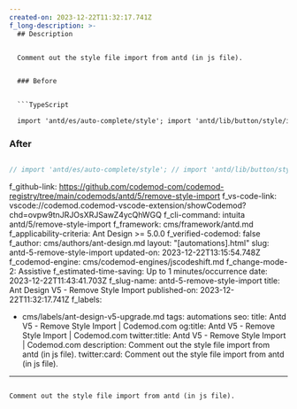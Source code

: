 ```yaml
---
created-on: 2023-12-22T11:32:17.741Z
f_long-description: >-
  ## Description


  Comment out the style file import from antd (in js file).


  ### Before


  ```TypeScript

  import 'antd/es/auto-complete/style'; import 'antd/lib/button/style/index.less'; import 'antd/dist/antd.compact.min.css';

  ```


  ### After


  ```TypeScript

  // import 'antd/es/auto-complete/style'; // import 'antd/lib/button/style/index.less'; // import 'antd/dist/antd.compact.min.css';

  ```
f_github-link: https://github.com/codemod-com/codemod-registry/tree/main/codemods/antd/5/remove-style-import
f_vs-code-link: vscode://codemod.codemod-vscode-extension/showCodemod?chd=ovpw9tnJRJOsXRJSawZ4ycQhWGQ
f_cli-command: intuita antd/5/remove-style-import
f_framework: cms/framework/antd.md
f_applicability-criteria: Ant Design >= 5.0.0
f_verified-codemod: false
f_author: cms/authors/ant-design.md
layout: "[automations].html"
slug: antd-5-remove-style-import
updated-on: 2023-12-22T13:15:54.748Z
f_codemod-engine: cms/codemod-engines/jscodeshift.md
f_change-mode-2: Assistive
f_estimated-time-saving: Up to 1 minutes/occurrence
date: 2023-12-22T11:43:41.703Z
f_slug-name: antd-5-remove-style-import
title: Ant Design V5 - Remove Style Import
published-on: 2023-12-22T11:32:17.741Z
f_labels:
  - cms/labels/ant-design-v5-upgrade.md
tags: automations
seo:
  title: Antd V5 - Remove Style Import | Codemod.com
  og:title: Antd V5 - Remove Style Import | Codemod.com
  twitter:title: Antd V5 - Remove Style Import | Codemod.com
  description: Comment out the style file import from antd (in js file).
  twitter:card: Comment out the style file import from antd (in js file).
---
```

Comment out the style file import from antd (in js file).